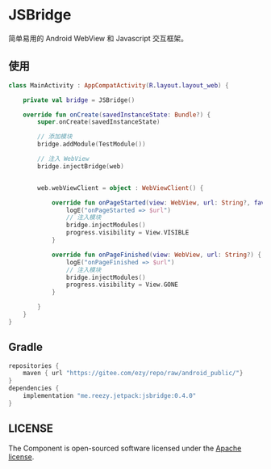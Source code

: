 # JSBridge
 
简单易用的 Android WebView 和 Javascript 交互框架。 


## 使用

```kotlin   
class MainActivity : AppCompatActivity(R.layout.layout_web) {

    private val bridge = JSBridge()

    override fun onCreate(savedInstanceState: Bundle?) {
        super.onCreate(savedInstanceState) 

        // 添加模块
        bridge.addModule(TestModule()) 

        // 注入 WebView
        bridge.injectBridge(web)


        web.webViewClient = object : WebViewClient() {

            override fun onPageStarted(view: WebView, url: String?, favicon: Bitmap?) {
                logE("onPageStarted => $url")
                // 注入模块
                bridge.injectModules()
                progress.visibility = View.VISIBLE
            }

            override fun onPageFinished(view: WebView, url: String?) {
                logE("onPageFinished => $url")
                // 注入模块
                bridge.injectModules()
                progress.visibility = View.GONE
            }

        }
    }
}
``` 




## Gradle

``` groovy
repositories { 
    maven { url "https://gitee.com/ezy/repo/raw/android_public/"}
} 
dependencies {
    implementation "me.reezy.jetpack:jsbridge:0.4.0" 
}
```
 



## LICENSE

The Component is open-sourced software licensed under the [Apache license](LICENSE).
